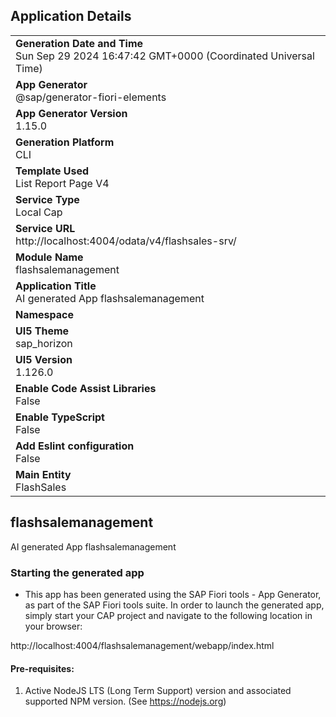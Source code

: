 ## Application Details
|               |
| ------------- |
|**Generation Date and Time**<br>Sun Sep 29 2024 16:47:42 GMT+0000 (Coordinated Universal Time)|
|**App Generator**<br>@sap/generator-fiori-elements|
|**App Generator Version**<br>1.15.0|
|**Generation Platform**<br>CLI|
|**Template Used**<br>List Report Page V4|
|**Service Type**<br>Local Cap|
|**Service URL**<br>http://localhost:4004/odata/v4/flashsales-srv/|
|**Module Name**<br>flashsalemanagement|
|**Application Title**<br>AI generated App flashsalemanagement|
|**Namespace**<br>|
|**UI5 Theme**<br>sap_horizon|
|**UI5 Version**<br>1.126.0|
|**Enable Code Assist Libraries**<br>False|
|**Enable TypeScript**<br>False|
|**Add Eslint configuration**<br>False|
|**Main Entity**<br>FlashSales|

## flashsalemanagement

AI generated App flashsalemanagement

### Starting the generated app

-   This app has been generated using the SAP Fiori tools - App Generator, as part of the SAP Fiori tools suite.  In order to launch the generated app, simply start your CAP project and navigate to the following location in your browser:

http://localhost:4004/flashsalemanagement/webapp/index.html

#### Pre-requisites:

1. Active NodeJS LTS (Long Term Support) version and associated supported NPM version.  (See https://nodejs.org)


